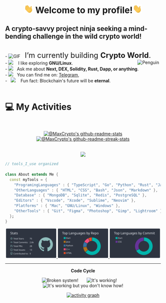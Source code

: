 <!--suppress HtmlDeprecatedAttribute -->

<h1 align="center"><img src="./Hi.gif" width="30px"> Welcome to my profile!<img src="./Hi.gif" width="30px"></h1>
   
   ##   A crypto-savvy project ninja seeking a mind-bending challenge in the wild crypto world!
<br/>   
<div>
   -  <img alt="GIF" src="https://github.com/venuswhispers/venuswhispers/blob/main/images/Developer.gif" width="25" /> &nbsp;<span style="font-size: 24px;"> I’m currently building <strong>Crypto World</strong>.</span> 
      <img align="right" src="https://raw.githubusercontent.com/Tarikul-Islam-Anik/Animated-Fluent-Emojis/master/Emojis/Animals/Penguin.png" alt="Penguin" width="15%" /><br>
   - <img src="https://github.com/MaxCrypto2017/MaxCrypto2017/blob/main/images/hyperkitty.gif?raw=true" width="20" />&nbsp;&nbsp;&nbsp; I like exploring <strong>GNU/Linux</strong>. <br>
   - <img src="https://github.com/MaxCrypto2017/MaxCrypto2017/blob/main/images/message.gif?raw=true" width="25" />&nbsp;&nbsp; Ask me about <strong>Next, DEX, Solidity, Rust, Dapp, or anything</strong>. <br>
   - <img src="https://github.com/MaxCrypto2017/MaxCrypto2017/blob/main/images/letterbox.gif?raw=true" width="25" /> &nbsp; You can find me on: <a align='center' width='100%' href="https://t.me/MaxCrypto_2017">Telegram</a>, 
   <a href="https://join.skype.com/invite/t8VO0RaRW6rq" target="_blank" title="https://join.skype.com/invite/t8VO0RaRW6rq" style="text-decoration: underline; color: white;"> Skype </a> <br>
   - &nbsp;&nbsp;<img src="https://github.com/MaxCrypto2017/MaxCrypto2017/blob/main/images/lightning.gif?raw=true" width="12" />&nbsp;&nbsp;&nbsp;&nbsp;Fun fact: Blockchain's future will be <strong>eternal</strong>.<br>
  <br />
</div>

# 💻 My Activities
<div style="display: flex; align-items: flex-start; align: center">
  
  <br>
</div>

<!-- activity graph heroku-app start -->

<p align="center">
  <a href="https://github.com/MaxCrpto2017?tab=repositories">
    <img src="https://github-readme-stats-one-bice.vercel.app/api?username=MaxCrypto2017&theme=gotham&show_icons=true&count_private=true&hide_border=true&role=OWNER,ORGANIZATION_MEMBER,COLLABORATOR"  width="48%" alt="@MaxCrypto's github-readme-stats"/>
  </a>
  <a href="https://github.com/MaxCrypto2017?tab=stars">
    <img src="https://github-readme-streak-stats.herokuapp.com?user=MaxCrypto2017&theme=gotham&hide_border=true&date_format=M%20j%5B%2C%20Y%5D"  width="48%" alt="@MaxCrypto's github-readme-streak-stats"/>
  </a>
</p>

<br/>
<div align="center">
  <img src="https://komarev.com/ghpvc/?username=MaxCrypto2017&&style=flat-square" align="center" />
</div>  


```dart
// tools_I_use organized

class About extends Me { 
  const myTools = {  
    "ProgramingLanguages" : { "TypeScript", "Go", "Python", "Rust", "Java", "Ruby" },
    "OtherLanguages" : { "HTML", "CSS", "Bash", "Json", "Markdown" },
    "Database" : { "MongoDB", "Sqlite", "Redis", "PostgreSQL" },
    "Editors" : { "Vscode", "Xcode", "Sublime", "Neovim" },
    "Platforms" : { "Mac", "GNU/Linux", "Windows" },
    "OtherTools" : { "Git", "Figma", "Photoshop", "Gimp", "Lightroom" }
  };
}
```



<div align="center" >
<a  href="https://github.com/MaxCrypto2017">

<img src="https://raw.githubusercontent.com/SP-XD/profile-summary-cards/master/profile-summary-card-output/nord_dark/3-stats.svg" width="32.5%">
<img src="https://raw.githubusercontent.com/SP-XD/profile-summary-cards/master/profile-summary-card-output/nord_dark/1-repos-per-language.svg" width="32.5%">
<img src="https://raw.githubusercontent.com/SP-XD/profile-summary-cards/master/profile-summary-card-output/nord_dark/2-most-commit-language.svg" width="32.5%">
</a>
  
<hr></hr>

**Code Cycle**<br>

<img src="https://raw.githubusercontent.com/Tarikul-Islam-Anik/Animated-Fluent-Emojis/master/Emojis/Smilies/Face%20with%20Spiral%20Eyes.png" width="10%" alt="Broken system!"/>
&nbsp;&nbsp;&nbsp;&nbsp;&nbsp;
<img src="https://raw.githubusercontent.com/Tarikul-Islam-Anik/Animated-Fluent-Emojis/master/Emojis/Smilies/Relieved%20Face.png" width="10%" alt="It's working!"/>
&nbsp;&nbsp;&nbsp;&nbsp;&nbsp;
<img src="https://raw.githubusercontent.com/Tarikul-Islam-Anik/Animated-Fluent-Emojis/master/Emojis/Smilies/Astonished%20Face.png" width="10%" alt="It's working but you don't know how!"/><br>

<!-- activity graph heroku-app start -->
<p align="center">
    <a href="https://wakatime.com/@venuswhispers">
        <img src="https://github-readme-activity-graph.vercel.app/graph?username=venuswhispers&theme=react-dark&hide_border=true&hide_title=false&area=true&custom_title=Total%20contribution%20graph%20in%20all%20repo" width="95%" alt="activity graph">
    </a>
</p>
